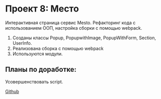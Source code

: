 # Проект 8: Место

Интерактивная страница сервис Mesto.
Рефакторинг кода с использованием ООП, настройка сборки с помощью webpack.
1. Созданы классы Popup, PopupwithImage, PopupWithForm, Section, UserInfo.
2. Реализована сборка с помощью webpack
3. Используются модули.

 ## Планы по доработке:
 Усовершенствовать script.

 [Github](https://nolmm.github.io/mesto/)
